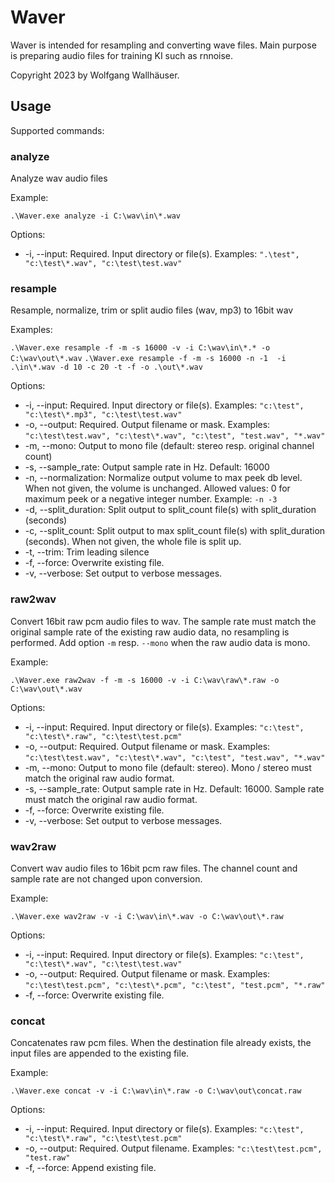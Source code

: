 ﻿# Waver
Waver is intended for resampling and converting wave files.
Main purpose is preparing audio files for training KI such as rnnoise.

Copyright 2023 by Wolfgang Wallhäuser.


## Usage
Supported commands:

### analyze
Analyze wav audio files

Example:

`.\Waver.exe analyze -i C:\wav\in\*.wav`

Options:
- -i, --input: Required. Input directory or file(s). Examples: `".\test", "c:\test\*.wav", "c:\test\test.wav"`

### resample
Resample, normalize, trim or split audio files (wav, mp3) to 16bit wav

Examples:

`.\Waver.exe resample -f -m -s 16000 -v -i C:\wav\in\*.* -o C:\wav\out\*.wav`
`.\Waver.exe resample -f -m -s 16000 -n -1  -i .\in\*.wav -d 10 -c 20 -t -f -o .\out\*.wav`

Options:
- -i, --input: Required. Input directory or file(s). Examples: `"c:\test", "c:\test\*.mp3", "c:\test\test.wav"`
- -o, --output: Required. Output filename or mask. Examples: `"c:\test\test.wav", "c:\test\*.wav", "c:\test", "test.wav",
  "*.wav"`
- -m, --mono: Output to mono file (default: stereo resp. original channel count)
- -s, --sample_rate: Output sample rate in Hz. Default: 16000
- -n, --normalization: Normalize output volume to max peek db level. When not given, the volume is unchanged. 
Allowed values: 0 for maximum peek or a negative integer number. Example: `-n -3`
- -d, --split_duration: Split output to split_count file(s) with split_duration (seconds)
- -c, --split_count: Split output to max split_count file(s) with split_duration (seconds). When not given, the whole file is split up.
- -t, --trim: Trim leading silence
- -f, --force: Overwrite existing file.
- -v, --verbose: Set output to verbose messages.

### raw2wav
Convert 16bit raw pcm audio files to wav. The sample rate must match the original sample rate of the existing
raw audio data, no resampling is performed. Add option `-m` resp. `--mono` when the raw audio data is mono.

Example:

`.\Waver.exe raw2wav -f -m -s 16000 -v -i C:\wav\raw\*.raw -o C:\wav\out\*.wav`

Options:
- -i, --input: Required. Input directory or file(s). Examples: `"c:\test", "c:\test\*.raw", "c:\test\test.pcm"`
- -o, --output: Required. Output filename or mask. Examples: `"c:\test\test.wav", "c:\test\*.wav", "c:\test", "test.wav",
  "*.wav"`
- -m, --mono: Output to mono file (default: stereo). Mono / stereo must match the original raw audio format.
- -s, --sample_rate: Output sample rate in Hz. Default: 16000. Sample rate must match the original raw audio format.
- -f, --force: Overwrite existing file.
- -v, --verbose: Set output to verbose messages.

### wav2raw
Convert wav audio files to 16bit pcm raw files. The channel count and sample rate are not changed upon conversion. 

Example:

`.\Waver.exe wav2raw -v -i C:\wav\in\*.wav -o C:\wav\out\*.raw`

Options:
- -i, --input: Required. Input directory or file(s). Examples: `"c:\test", "c:\test\*.wav", "c:\test\test.wav"`
- -o, --output: Required. Output filename or mask. Examples: `"c:\test\test.pcm", "c:\test\*.pcm", "c:\test", "test.pcm",
  "*.raw"`
- -f, --force: Overwrite existing file.

### concat
Concatenates raw pcm files. When the destination file already exists, the input files are appended to the existing file.

Example:

`.\Waver.exe concat -v -i C:\wav\in\*.raw -o C:\wav\out\concat.raw`

Options:
- -i, --input: Required. Input directory or file(s). Examples: `"c:\test", "c:\test\*.raw", "c:\test\test.pcm"`
- -o, --output: Required. Output filename. Examples: `"c:\test\test.pcm", "test.raw"`
- -f, --force: Append existing file.

